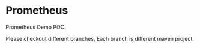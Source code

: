 # Prometheus
Prometheus Demo POC. 

Please checkout different branches, 
Each branch is different maven project. 
